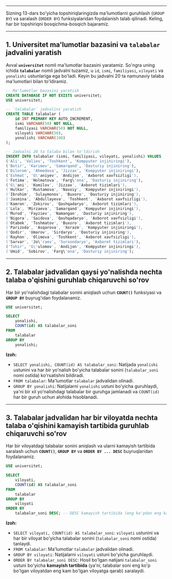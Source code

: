 -----

Sizning 13-dars bo'yicha topshiriqlaringizda ma'lumotlarni guruhlash (`GROUP BY`) va saralash (`ORDER BY`) funksiyalaridan foydalanish talab qilinadi. Keling, har bir topshiriqni bosqichma-bosqich bajaramiz.

-----

## 1\. Universitet ma'lumotlar bazasini va `talabalar` jadvalini yaratish

Avval **`universitet`** nomli ma'lumotlar bazasini yaratamiz. So'ngra uning ichida **`talabalar`** nomli jadvalni tuzamiz, u `id`, `ismi`, `familiyasi`, `viloyati` va `yonalishi` ustunlariga ega bo'ladi. Keyin bu jadvalni 20 ta namunaviy talaba ma'lumotlari bilan to'ldiramiz.

```sql
-- Ma'lumotlar bazasini yaratish
CREATE DATABASE IF NOT EXISTS universitet;
USE universitet;

-- `talabalar` jadvalini yaratish
CREATE TABLE talabalar (
    id INT PRIMARY KEY AUTO_INCREMENT,
    ismi VARCHAR(50) NOT NULL,
    familiyasi VARCHAR(50) NOT NULL,
    viloyati VARCHAR(50),
    yonalishi VARCHAR(100)
);

-- Jadvalni 20 ta talaba bilan to'ldirish
INSERT INTO talabalar (ismi, familiyasi, viloyati, yonalishi) VALUES
('Ali', 'Valiev', 'Toshkent', 'Kompyuter injiniringi'),
('Botir', 'Karimov', 'Samarqand', 'Dasturiy injiniring'),
('Dilorom', 'Ahmedova', 'Jizzax', 'Kompyuter injiniringi'),
('Eshmat', 'G\'aniyev', 'Andijon', 'Axborot xavfsizligi'),
('Fotima', 'Holmatova', 'Farg\'ona', 'Dasturiy injiniring'),
('G\'ani', 'Komilov', 'Jizzax', 'Axborot tizimlari'),
('Hulkar', 'Rustamova', 'Navoiy', 'Kompyuter injiniringi'),
('Ibrohim', 'Sulaymonov', 'Buxoro', 'Dasturiy injiniring'),
('Jasmina', 'Abdullayeva', 'Toshkent', 'Axborot xavfsizligi'),
('Kamron', 'Zokirov', 'Qashqadaryo', 'Axborot tizimlari'),
('Lola', 'Mirzaeva', 'Samarqand', 'Kompyuter injiniringi'),
('Murod', 'Fayziev', 'Namangan', 'Dasturiy injiniring'),
('Nigora', 'Saidova', 'Qashqadaryo', 'Axborot xavfsizligi'),
('Otabek', 'Toshmatov', 'Buxoro', 'Axborot tizimlari'),
('Parizoda', 'Asqarova', 'Xorazm', 'Kompyuter injiniringi'),
('Qodir', 'Umarov', 'Sirdaryo', 'Dasturiy injiniring'),
('Rayhon', 'Olimova', 'Toshkent', 'Axborot xavfsizligi'),
('Sarvar', 'Jo\'raev', 'Surxondaryo', 'Axborot tizimlari'),
('Tohir', 'G\'ulomov', 'Andijon', 'Kompyuter injiniringi'),
('Umid', 'Sobirov', 'Farg\'ona', 'Dasturiy injiniring');
```

-----

## 2\. Talabalar jadvalidan qaysi yo'nalishda nechta talaba o'qishini guruhlab chiqaruvchi so'rov

Har bir yo'nalishdagi talabalar sonini aniqlash uchun **`COUNT()`** funksiyasi va **`GROUP BY`** buyrug'idan foydalanamiz.

```sql
USE universitet;

SELECT
    yonalishi,
    COUNT(id) AS talabalar_soni
FROM
    talabalar
GROUP BY
    yonalishi;
```

**Izoh:**

  * `SELECT yonalishi, COUNT(id) AS talabalar_soni`: Natijada `yonalishi` ustunini va har bir yo'nalish bo'yicha talabalar sonini (`talabalar_soni` nomi ostida) ko'rsatishni bildiradi.
  * `FROM talabalar`: Ma'lumotlar `talabalar` jadvalidan olinadi.
  * `GROUP BY yonalishi`: Natijalarni `yonalishi` ustuni bo'yicha guruhlaydi, ya'ni bir xil yo'nalishdagi talabalar bir guruhga jamlanadi va `COUNT(id)` har bir guruh uchun alohida hisoblanadi.

-----

## 3\. Talabalar jadvalidan har bir viloyatda nechta talaba o'qishini kamayish tartibida guruhlab chiqaruvchi so'rov

Har bir viloyatdagi talabalar sonini aniqlash va ularni kamayish tartibida saralash uchun **`COUNT()`**, **`GROUP BY`** va **`ORDER BY ... DESC`** buyruqlaridan foydalanamiz.

```sql
USE universitet;

SELECT
    viloyati,
    COUNT(id) AS talabalar_soni
FROM
    talabalar
GROUP BY
    viloyati
ORDER BY
    talabalar_soni DESC; -- DESC kamayish tartibida (eng ko'pdan eng kamga) saralaydi
```

**Izoh:**

  * `SELECT viloyati, COUNT(id) AS talabalar_soni`: `viloyati` ustunini va har bir viloyat bo'yicha talabalar sonini (`talabalar_soni` nomi ostida) tanlaydi.
  * `FROM talabalar`: Ma'lumotlar `talabalar` jadvalidan olinadi.
  * `GROUP BY viloyati`: Natijalarni `viloyati` ustuni bo'yicha guruhlaydi.
  * `ORDER BY talabalar_soni DESC`: Hosil bo'lgan natijani `talabalar_soni` ustuni bo'yicha **kamayish tartibida** (ya'ni, talabalar soni eng ko'p bo'lgan viloyatdan eng kam bo'lgan viloyatga qarab) saralaydi.